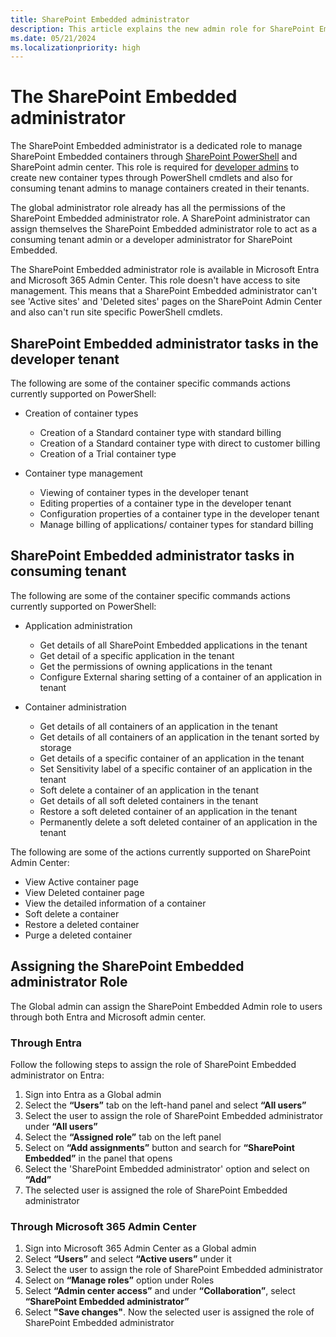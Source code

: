 ```yaml
---
title: SharePoint Embedded administrator 
description: This article explains the new admin role for SharePoint Embedded.
ms.date: 05/21/2024
ms.localizationpriority: high
---
```


# The SharePoint Embedded administrator 

The SharePoint Embedded administrator is a dedicated role to manage SharePoint Embedded containers through [SharePoint PowerShell](/powershell/module/sharepoint-online/connect-sposervice) and SharePoint admin center. This role is required for [developer admins](./developer-admin/dev-admin.md) to create new container types through PowerShell cmdlets and also for consuming tenant admins to manage containers created in their tenants. 

The global administrator role already has all the permissions of the SharePoint Embedded administrator role. A SharePoint administrator can assign themselves the SharePoint Embedded administrator role to act as a consuming tenant admin or a developer administrator for SharePoint Embedded. 

The SharePoint Embedded administrator role is available in Microsoft Entra and Microsoft 365 Admin Center. This role doesn't have access to site management. This means that a SharePoint Embedded administrator can't see 'Active sites' and 'Deleted sites' pages on the SharePoint Admin Center and also can't run site specific PowerShell cmdlets. 

## SharePoint Embedded administrator tasks in the developer tenant

The following are some of the container specific commands actions currently supported on PowerShell:

* Creation of container types
  - Creation of a Standard container type with standard billing
  - Creation of a Standard container type with direct to customer billing
  - Creation of a Trial container type

* Container type management
  - Viewing of container types in the developer tenant
  - Editing properties of a container type in the developer tenant
  - Configuration properties of a container type in the developer tenant
  - Manage billing of applications/ container types for standard billing

## SharePoint Embedded administrator tasks in consuming tenant

The following are some of the container specific commands actions currently supported on PowerShell:

* Application administration
    - Get details of all SharePoint Embedded applications in the tenant
    - Get detail of a specific application in the tenant
    - Get the permissions of owning applications in the tenant
    - Configure External sharing setting of a container of an application in tenant

* Container administration
    - Get details of all containers of an application in the tenant
    - Get details of all containers of an application in the tenant sorted by storage
    - Get details of a specific container of an application in the tenant
    - Set Sensitivity label of a specific container of an application in the tenant
    - Soft delete a container of an application in the tenant
    - Get details of all soft deleted containers in the tenant
    - Restore a soft deleted container of an application in the tenant
    - Permanently delete a soft deleted container of an application in the tenant

The following are some of the actions currently supported on SharePoint Admin Center:

- View Active container page
- View Deleted container page
- View the detailed information of a container
- Soft delete a container
- Restore a deleted container
- Purge a deleted container

## Assigning the SharePoint Embedded administrator Role 

The Global admin can assign the SharePoint Embedded Admin role to users through both Entra and Microsoft admin center.  

### Through Entra 

Follow the following steps to assign the role of SharePoint Embedded administrator on Entra: 

1. Sign into Entra as a Global admin
2. Select the **“Users”** tab on the left-hand panel and select **“All users”**
3. Select the user to assign the role of SharePoint Embedded administrator under **“All users”**
4. Select the **“Assigned role”** tab on the left panel
5. Select on **“Add assignments”** button and search for **“SharePoint Embedded”** in the panel that opens
6. Select the 'SharePoint Embedded administrator' option and select on **“Add”**
7. The selected user is assigned the role of SharePoint Embedded administrator

### Through Microsoft 365 Admin Center

1. Sign into Microsoft 365 Admin Center as a Global admin
2. Select **“Users”** and select **“Active users”** under it
3. Select the user to assign the role of SharePoint Embedded administrator
4. Select on **“Manage roles”** option under Roles
5. Select **“Admin center access”** and under **“Collaboration”**, select **“SharePoint Embedded administrator”**
6. Select **"Save changes"**. Now the selected user is assigned the role of SharePoint Embedded administrator
